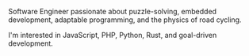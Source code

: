 Software Engineer passionate about puzzle-solving, embedded development, adaptable programming, and the physics of road cycling.

I'm interested in JavaScript, PHP, Python, Rust, and goal-driven development.
